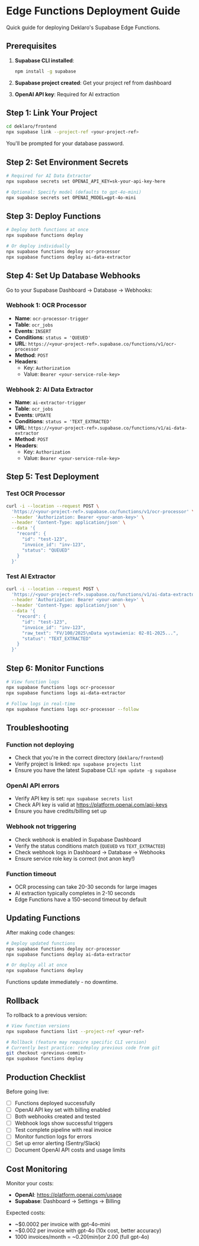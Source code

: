 # Edge Functions Deployment Guide

Quick guide for deploying Deklaro's Supabase Edge Functions.

## Prerequisites

1. **Supabase CLI installed**:
   ```bash
   npm install -g supabase
   ```

2. **Supabase project created**: Get your project ref from dashboard

3. **OpenAI API key**: Required for AI extraction

## Step 1: Link Your Project

```bash
cd deklaro/frontend
npx supabase link --project-ref <your-project-ref>
```

You'll be prompted for your database password.

## Step 2: Set Environment Secrets

```bash
# Required for AI Data Extractor
npx supabase secrets set OPENAI_API_KEY=sk-your-api-key-here

# Optional: Specify model (defaults to gpt-4o-mini)
npx supabase secrets set OPENAI_MODEL=gpt-4o-mini
```

## Step 3: Deploy Functions

```bash
# Deploy both functions at once
npx supabase functions deploy

# Or deploy individually
npx supabase functions deploy ocr-processor
npx supabase functions deploy ai-data-extractor
```

## Step 4: Set Up Database Webhooks

Go to your Supabase Dashboard → Database → Webhooks:

### Webhook 1: OCR Processor

- **Name**: `ocr-processor-trigger`
- **Table**: `ocr_jobs`
- **Events**: `INSERT`
- **Conditions**: `status = 'QUEUED'`
- **URL**: `https://<your-project-ref>.supabase.co/functions/v1/ocr-processor`
- **Method**: `POST`
- **Headers**:
  - Key: `Authorization`
  - Value: `Bearer <your-service-role-key>`

### Webhook 2: AI Data Extractor

- **Name**: `ai-extractor-trigger`
- **Table**: `ocr_jobs`
- **Events**: `UPDATE`
- **Conditions**: `status = 'TEXT_EXTRACTED'`
- **URL**: `https://<your-project-ref>.supabase.co/functions/v1/ai-data-extractor`
- **Method**: `POST`
- **Headers**:
  - Key: `Authorization`
  - Value: `Bearer <your-service-role-key>`

## Step 5: Test Deployment

### Test OCR Processor

```bash
curl -i --location --request POST \
  'https://<your-project-ref>.supabase.co/functions/v1/ocr-processor' \
  --header 'Authorization: Bearer <your-anon-key>' \
  --header 'Content-Type: application/json' \
  --data '{
    "record": {
      "id": "test-123",
      "invoice_id": "inv-123",
      "status": "QUEUED"
    }
  }'
```

### Test AI Extractor

```bash
curl -i --location --request POST \
  'https://<your-project-ref>.supabase.co/functions/v1/ai-data-extractor' \
  --header 'Authorization: Bearer <your-anon-key>' \
  --header 'Content-Type: application/json' \
  --data '{
    "record": {
      "id": "test-123",
      "invoice_id": "inv-123",
      "raw_text": "FV/100/2025\nData wystawienia: 02-01-2025...",
      "status": "TEXT_EXTRACTED"
    }
  }'
```

## Step 6: Monitor Functions

```bash
# View function logs
npx supabase functions logs ocr-processor
npx supabase functions logs ai-data-extractor

# Follow logs in real-time
npx supabase functions logs ocr-processor --follow
```

## Troubleshooting

### Function not deploying
- Check that you're in the correct directory (`deklaro/frontend`)
- Verify project is linked: `npx supabase projects list`
- Ensure you have the latest Supabase CLI: `npm update -g supabase`

### OpenAI API errors
- Verify API key is set: `npx supabase secrets list`
- Check API key is valid at https://platform.openai.com/api-keys
- Ensure you have credits/billing set up

### Webhook not triggering
- Check webhook is enabled in Supabase Dashboard
- Verify the status conditions match (`QUEUED` vs `TEXT_EXTRACTED`)
- Check webhook logs in Dashboard → Database → Webhooks
- Ensure service role key is correct (not anon key!)

### Function timeout
- OCR processing can take 20-30 seconds for large images
- AI extraction typically completes in 2-10 seconds
- Edge Functions have a 150-second timeout by default

## Updating Functions

After making code changes:

```bash
# Deploy updated functions
npx supabase functions deploy ocr-processor
npx supabase functions deploy ai-data-extractor

# Or deploy all at once
npx supabase functions deploy
```

Functions update immediately - no downtime.

## Rollback

To rollback to a previous version:

```bash
# View function versions
npx supabase functions list --project-ref <your-ref>

# Rollback (feature may require specific CLI version)
# Currently best practice: redeploy previous code from git
git checkout <previous-commit>
npx supabase functions deploy
```

## Production Checklist

Before going live:

- [ ] Functions deployed successfully
- [ ] OpenAI API key set with billing enabled
- [ ] Both webhooks created and tested
- [ ] Webhook logs show successful triggers
- [ ] Test complete pipeline with real invoice
- [ ] Monitor function logs for errors
- [ ] Set up error alerting (Sentry/Slack)
- [ ] Document OpenAI API costs and usage limits

## Cost Monitoring

Monitor your costs:

- **OpenAI**: https://platform.openai.com/usage
- **Supabase**: Dashboard → Settings → Billing

Expected costs:
- ~$0.0002 per invoice with gpt-4o-mini
- ~$0.002 per invoice with gpt-4o (10x cost, better accuracy)
- 1000 invoices/month = ~$0.20 (mini) or ~$2.00 (full gpt-4o)
